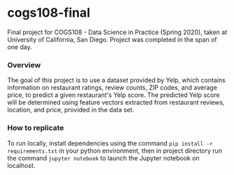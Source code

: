 # cogs108-final
Final project for COGS108 - Data Science in Practice (Spring 2020), taken at University of California, San Diego. Project was completed in the span of one day.

### Overview
The goal of this project is to use a dataset provided by Yelp, which contains information on restaurant ratings, review counts, ZIP codes, and average price, to predict a given restaurant's Yelp score. The predicted Yelp score will be determined using feature vectors extracted from restaurant reviews, location, and price, provided in the data set.

### How to replicate
To run locally, install dependencies using the command `pip install -r requirements.txt` in your python environment, then in project directory run the command `jupyter notebook` to launch the Jupyter notebook on localhost.
